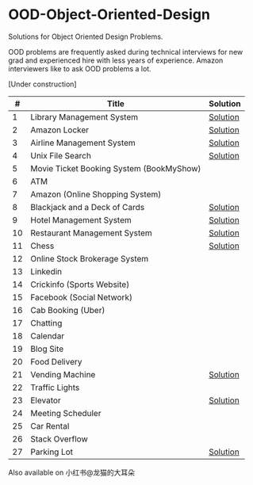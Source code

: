 # OOD-Object-Oriented-Design
Solutions for Object Oriented Design Problems.

OOD problems are frequently asked during technical interviews for new grad and experienced hire with less years of experience. Amazon interviewers like to ask OOD problems a lot.

[Under construction]

\# | Title | Solution
---|---|---
1 | Library Management System | [Solution](ood/library_management.md)
2 | Amazon Locker | [Solution](ood/amazon_locker.md)
3 | Airline Management System | [Solution](ood/airline_management.md)
4 | Unix File Search |  [Solution](ood/file_search.md)
5 | Movie Ticket Booking System (BookMyShow) |
6 | ATM |
7 | Amazon (Online Shopping System) |
8 | Blackjack and a Deck of Cards | [Solution](ood/blackjack.md)
9 | Hotel Management System | [Solution](ood/hotel.md)
10 | Restaurant Management System | [Solution](ood/restaurant.md)
11 | Chess | [Solution](ood/chess.md)
12 | Online Stock Brokerage System |
13 | Linkedin |
14 | Crickinfo (Sports Website) |
15 | Facebook (Social Network) |
16 | Cab Booking (Uber) |
17 | Chatting |
18 | Calendar |
19 | Blog Site |
20 | Food Delivery | 
21 | Vending Machine | [Solution](ood/vending_machine.md)
22 | Traffic Lights |
23 | Elevator | [Solution](ood/elevator.md)
24 | Meeting Scheduler |
25 | Car Rental |
26 | Stack Overflow | 
27 | Parking Lot | [Solution](ood/parking_lot.md)

Also available on 小红书@龙猫的大耳朵
